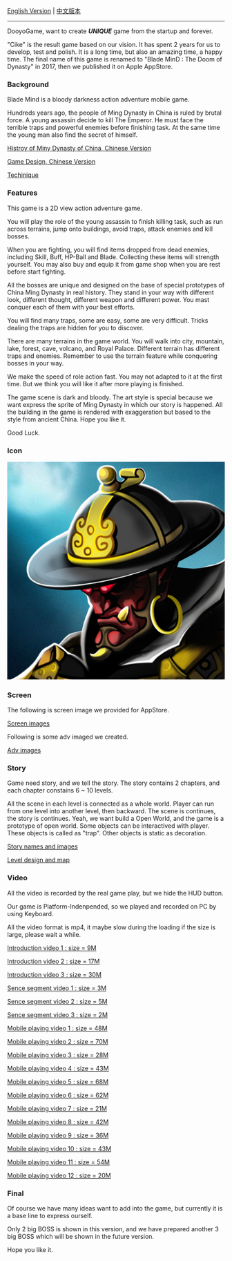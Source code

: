 
[English Version]( /cike/readme_en ) | [中文版本]( /cike/readme_cn ) 

---

DooyoGame, want to create ***UNIQUE*** game from the startup and forever. 

"Cike" is the result game based on our vision. It has spent 2 years for us to develop, test and polish. It is a long time, but also an amazing time, a happy time. The final name of this game is renamed to "Blade MinD : The Doom of Dynasty" in 2017, then we published it on Apple AppStore. 


### Background

Blade Mind is a bloody darkness action adventure mobile game.

Hundreds years ago, the people of Ming Dynasty in China is ruled by brutal force. A young assassin decide to kill The Emperor. He must face the terrible traps and powerful enemies before finishing task. At the same time the young man also find the secret of himself.

[Histroy of Miny Dynasty of China, Chinese Version]( /cike/background_cn )

[Game Design, Chinese Version]( /cike/design_cn )

[Techinique]( /cike/tech_en )


### Features

This game is a 2D view action adventure game.

You will play the role of the young assassin to finish killing task, such as run across terrains, jump onto buildings, avoid traps, attack enemies and kill bosses.

When you are fighting, you will find items dropped from dead enemies, including Skill, Buff, HP-Ball and Blade. Collecting these items will strength yourself. You may also buy and equip it from game shop when you are rest before start fighting.

All the bosses are unique and designed on the base of special prototypes of China Ming Dynasty in real history. They stand in your way with different look, different thought, different weapon and different power. You mast conquer each of them with your best efforts. 

You will find many traps, some are easy, some are very difficult. Tricks dealing the traps are hidden for you to discover. 

There are many terrains in the game world. You will walk into city, mountain, lake, forest, cave, volcano, and Royal Palace. Different terrain has different traps and enemies. Remember to use the terrain feature while conquering bosses in your way.

We make the speed of role action fast. You may not adapted to it at the first time. But we think you will like it after more playing is finished. 

The game scene is dark and bloody. The art style is special because we want express the sprite of Ming Dynasty in which our story is happened. All the building in the game is rendered with exaggeration but based to the style from ancient China. Hope you like it.

Good Luck.


### Icon 

![image](/cike/image_en/icon_appstore.jpg)


### Screen

The following is screen image we provided for AppStore.

[Screen images]( /cike/screen_en )

Following is some adv imaged we created.

[Adv images]( /cike/adv_en )


### Story

Game need story, and we tell the story. The story contains 2 chapters, and each chapter constains 6 ~ 10 levels. 

All the scene in each level is connected as a whole world. Player can run from one level into another level, then backward. The scene is continues, the story is continues. Yeah, we want build a Open World, and the game is a prototype of open world. Some objects can be interactived with player. These objects is called as "trap". Other objects is static as decoration.

[Story names and images]( /cike/story_en )

[Level design and map]( /cike/level_en )






### Video 

All the video is recorded by the real game play, but we hide the HUD button. 

Our game is Platform-Indenpended, so we played and recorded on PC by using Keyboard.

All the video format is mp4, it maybe slow during the loading if the size is large, please wait a while.

[Introduction video 1 : size = 9M]( /cike/image_en/cike_5a_android_hd_h264_1280x720_30fps.1.sound.mp4 )

[Introduction video 2 : size = 17M]( /cike/image_en/cike_1_android_hd_h264_1280x720_30fps.2.sound.mp4 )

[Introduction video 3 : size = 30M]( /cike/image_en/cike_3_android_hd_h264_1280x720_30fps.1.sound.mp4 )

[Sence segment video 1 : size = 3M]( /cike/image_en/1_3_youming_fight_41-7of11_H264_1280x720_clip.mp4 )

[Sence segment video 2 : size = 5M]( /cike/image_en/2_1_fight_24_youming.seq-1of3_H264_1280x720_clip.mp4 )

[Sence segment video 3 : size = 2M]( /cike/image_en/2_3_fight_24_canyu.seq-3of4_H264_1280x720_clip.mp4 )

[Mobile playing video 1 : size = 48M]( /cike/image_en/cike_20170123_194434.mp4_20190520_203854.mp4 )

[Mobile playing video 2 : size = 70M]( /cike/image_en/cike_20161216_164815.mp4 )

[Mobile playing video 3 : size = 28M]( /cike/image_en/cike_20161216_165036.mp4_20190527_205245.mp4 )

[Mobile playing video 4 : size = 43M]( /cike/image_en/cike_20161216_165036.mp4_20190527_205450.mp4 )

[Mobile playing video 5 : size = 68M]( /cike/image_en/cike_20170123_194434.mp4_20190527_213530.mp4 )

[Mobile playing video 6 : size = 62M]( /cike/image_en/cike_20170123_194434.mp4_20190527_214140.mp4 )

[Mobile playing video 7 : size = 21M]( /cike/image_en/cike_20170123_194434.mp4_20190527_214548.mp4 )

[Mobile playing video 8 : size = 42M]( /cike/image_en/cike_20170123_194434.mp4_20190527_214722.mp4 )

[Mobile playing video 9 : size = 36M]( /cike/image_en/cike_20170123_194434.mp4_20190527_215008.mp4 )

[Mobile playing video 10 : size = 43M]( /cike/image_en/cike_20170123_194434.mp4_20190527_215231.mp4 )

[Mobile playing video 11 : size = 54M]( /cike/image_en/cike_20170123_194434.mp4_20190527_215534.mp4 )

[Mobile playing video 12 : size = 20M]( /cike/image_en/cike_20170123_194434.mp4_20190527_215925.mp4 )



### Final

Of course we have many ideas want to add into the game, but currently it is a base line to express ourself. 

Only 2 big BOSS is shown in this version, and we have prepared another 3 big BOSS which will be shown in the future version.

Hope you like it.






